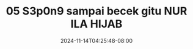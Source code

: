 --- 
title: "05 S3p0n9 sampai becek gitu NUR ILA HIJAB"
description: "nonton  video bokep 05 S3p0n9 sampai becek gitu NUR ILA HIJAB yandek full terbaru"
date: 2024-11-14T04:25:48-08:00
file_code: "lcfj58y4pkdg"
draft: false
cover: "8a6l8c6g88kxy8ts.jpg"
tags: ["sampai", "becek", "gitu", "NUR", "ILA", "HIJAB", "bokep-indo", "bokep-viral", "bokep-ig"]
length: 197
fld_id: "1391198"
foldername: ".NURILAHIJAB18Video"
categories: [".NURILAHIJAB18Video"]
views: 142
---